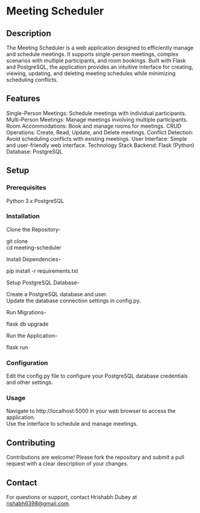 # Meeting Scheduler
## Description
The Meeting Scheduler is a web application designed to efficiently manage and schedule meetings. It supports single-person meetings, complex scenarios with multiple participants, and room bookings. Built with Flask and PostgreSQL, the application provides an intuitive interface for creating, viewing, updating, and deleting meeting schedules while minimizing scheduling conflicts.

## Features
Single-Person Meetings: Schedule meetings with individual participants.
Multi-Person Meetings: Manage meetings involving multiple participants.
Room Accommodations: Book and manage rooms for meetings.
CRUD Operations: Create, Read, Update, and Delete meetings.
Conflict Detection: Avoid scheduling conflicts with existing meetings.
User Interface: Simple and user-friendly web interface.
Technology Stack
Backend: Flask (Python)
Database: PostgreSQL
## Setup
### Prerequisites
Python 3.x
PostgreSQL
### Installation

Clone the Repository-

git clone <repository-url>  
cd meeting-scheduler  

Install Dependencies-

pip install -r requirements.txt  

Setup PostgreSQL Database-

Create a PostgreSQL database and user.  
Update the database connection settings in config.py.

Run Migrations-

flask db upgrade  

Run the Application-

flask run

### Configuration

Edit the config.py file to configure your PostgreSQL database credentials and other settings.  

### Usage

Navigate to http://localhost:5000 in your web browser to access the application.  
Use the interface to schedule and manage meetings.

## Contributing

Contributions are welcome! Please fork the repository and submit a pull request with a clear description of your changes.

## Contact

For questions or support, contact Hrishabh Dubey at rishabh6398@gmail.com.

